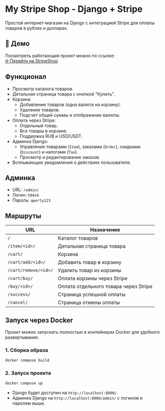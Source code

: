 # My Stripe Shop - Django + Stripe
Простой интернет-магазин на Django с интеграцией Stripe для оплаты товаров в рублях и долларах.

## 🔗 Демо
Посмотреть работающий проект можно по ссылке:  
[🌐 Перейти на StripeShop](https://stripeshop-production.up.railway.app)

## Функционал
- Просмотр каталога товаров.
- Детальная страница товара с кнопкой "Купить".
- Корзина:
  - Добавление товаров (одна валюта на корзину).
  - Удаление товаров.
  - Подсчет общей суммы и отображение валюты.
- Оплата через Stripe:
  - Отдельный товар.
  - Все товары в корзине.
  - Поддержка RUB и USD/USDT.
- Админка Django:
  - Управление товарами (`Item`), заказами (`Order`), скидками (`Discount`) и налогами (`Tax`).
  - Просмотр и редактирование заказов.
- Всплывающие уведомления о действиях пользователя.

## Админка

- URL: `/admin/`
- Логин: `h04x4`
- Пароль: `qwerty123`

## Маршруты

| URL | Назначение |
| --- | ---------- |
| `/` | Каталог товаров |
| `/item/<id>/` | Детальная страница товара |
| `/cart/` | Корзина |
| `/cart/add/<id>/` | Добавить товар в корзину |
| `/cart/remove/<id>/` | Удалить товар из корзины |
| `/cart/buy/` | Оплата корзины через Stripe |
| `/buy/<id>/` | Оплата отдельного товара через Stripe |
| `/success/` | Страница успешной оплаты |
| `/cancel/` | Страница отмены оплаты |

## Запуск через Docker

Проект можно запускать полностью в контейнерах Docker для удобного развертывания.

### 1. Сборка образа

```bash
docker compose build
```

### 2. Запуск проекта

```bash
docker compose up
```

- Django будет доступен на `http://localhost:8000/`.
- Админка Django на `http://localhost:8000/admin/` с логином и паролем выше.

